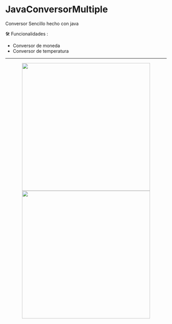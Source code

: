 # JavaConversorMultiple
Conversor Sencillo hecho con java

🛠️ Funcionalidades :
  - Conversor de moneda 
  - Conversor de temperatura 
  
  ------------------------------
  <div align="center">
      <img src="https://cdn.discordapp.com/attachments/954177284598825070/1083206535292928020/image.png" width="400"/>
      <img src="https://cdn.discordapp.com/attachments/954177284598825070/1083206535292928020/image.png" width="400"/>
  </div>
